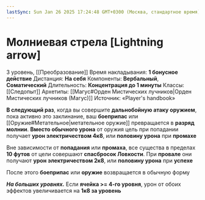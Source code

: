 ```yaml
---
lastSync: Sun Jan 26 2025 17:24:48 GMT+0300 (Москва, стандартное время)
---
```

# Молниевая стрела [Lightning arrow]
3 уровень, [[Преобразование]]
Время накладывания: **1 бонусное действие**
Дистанция: **На себя**
Компоненты: **Вербальный**, **Соматический**
Длительность: **Концентрация до 1 минуты**
Классы: [[Следопыт]]
Архетипы: [[Магус#Орден Мистических лучников|Орден Мистических лучников (Магус)]]
Источник: «Player's handbook»

**В следующий раз**, когда вы совершите **дальнобойную атаку оружием**, пока активно это заклинание, ваш **боеприпас** или [[Оружие#Метательное|метательное оружие]] превращается в **разряд молнии**. **Вместо обычного урона** от оружия цель при попадании получает **урон электричеством 4к8**, или **половину урона** при **промахе**

Вне зависимости от **попадания** или **промаха**, все существа в пределах **10 футов** от цели совершают **спасбросок Ловкости**. При **провале** они получают **урон электричеством 2к8**, или **половину урона** при **успехе**

После этого **боеприпас** или **оружие** возвращается в обычную форму

**_На больших уровнях._** Если **ячейка >= 4-го уровня**, урон от обоих эффектов увеличивается на **1к8 за уровень**